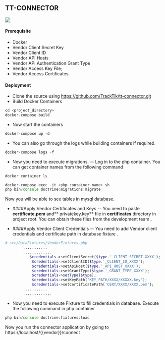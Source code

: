 ## TT-CONNECTOR
![](https://hackerx.org/wp-content/uploads/job-manager-uploads/company_logo/2017/11/TrackTik-Logo-800x200.png)
#### Prerequisite
- Docker
- Vendor Client Secret Key
- Vendor Client ID
- Vendor API Hosts
- Vendor API Authentication Grant Type
- Vendor Access Key File;
- Vendor Access Certificates

#### Deployment

- Clone the source using https://github.com/TrackTik/tt-connector.git
- Build Docker Containers

```javascript
cd <project_directory>
docker-compose build
```

- Now start the containers


```javascript
docker-compose up -d
```
- You can also go through the logs while building containers if required.

```javascript
docker-compose logs -f
```
- Now you need to execute migrations.
-- Log in to the php container. You can get container names from the following command
```javascript
docker container ls
```

```javascript
docker-compose exec -it <php_container_name> sh
php bin/console doctrine:migrations:migrate
```
Now you will be able to see tables in mysql database.

- ####Apply Vendor Certificates and Keys
-- You need to paste **certificate.pem** and** privatekey.key** file in **certificates** directory in project root.  You can obtain these files from the development team .

- ####Apply Vendor Client Credentials
 -- You need to add Vendor client credentials and certificate path in database fixture .
```php
# src/DataFixtures/VendorFixtures.php
		...........
		.............
           $credentials->setClientSecret($type.'_CLIENT_SECRET_XXXX');
            $credentials->setClientID($type.'_CLIENT_ID_XXXX');
            $credentials->setApiHost($type.'_API_HOST_XXXX');
            $credentials->setGrantType($type.'_GRANT_TYPE_XXXX');
            $credentials->setType($type);
            $credentials->setKeyPath('KEY_PATH/XXXX/XXXXX.key');
            $credentials->setCertificatePath('CERT/XXXX/XXXX.pem');
		...........
		.............
```
- Now you need to execute Fixture to fill credentials in database. Execute the following command in php container

```javascript
php bin/console doctrine:fixtures:load
```
Now you run the connector application by going to
https://localhost/{{vendor}}/connect

